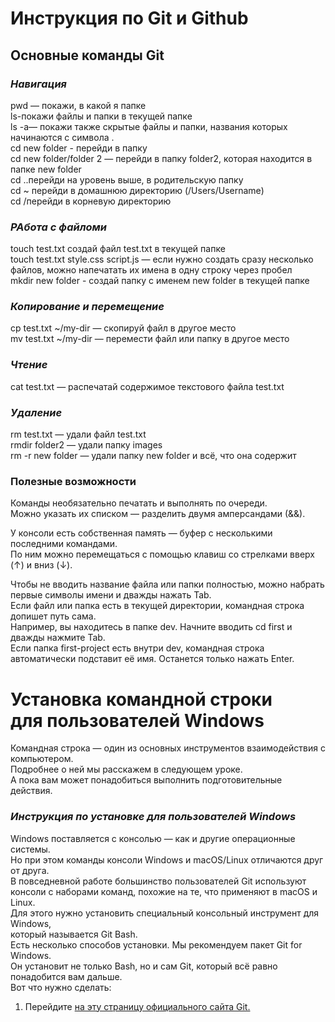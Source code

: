 # **Инструкция  по Git  и Github**
## Основные команды  Git
### _Навигация_
pwd — покажи, в какой я папке <br>
ls-покажи файлы и папки в текущей папке<br>
ls -a— покажи также скрытые файлы и папки, названия которых начинаются с символа .<br>
cd new folder - перейди в папку <br>
cd new folder/folder 2 — перейди в папку folder2, которая находится в папке new folder <br>
cd ..перейди на уровень выше, в родительскую папку <br>
cd ~  перейди в домашнюю директорию (/Users/Username) <br>
cd /перейди в корневую директорию <br>
### _РАбота с файломи_
touch test.txt создай файл test.txt в текущей папке <br>
touch test.txt style.css script.js — если нужно создать сразу несколько файлов, можно напечатать их имена в одну строку через пробел <br>
mkdir new folder - создай папку с именем new folder в текущей папке <br>
### _Копирование и перемещение_
cp test.txt ~/my-dir — скопируй файл в другое место <br>
mv test.txt ~/my-dir — перемести файл или папку в другое место <br>
### _Чтение_
cat test.txt — распечатай содержимое текстового файла test.txt <br>
### _Удаление_
rm test.txt — удали файл test.txt <br>
rmdir folder2 — удали папку images <br>
rm -r new folder — удали папку new folder и всё, что она содержит <br>
### Полезные возможности
Команды необязательно печатать и выполнять по очереди. <br> Можно указать их списком — разделить двумя амперсандами (&&). <br>

У консоли есть собственная память — буфер с несколькими последними командами. <br> По ним можно перемещаться с помощью клавиш со стрелками вверх (↑) и вниз (↓). <br>

Чтобы не вводить название файла или папки полностью, можно набрать первые символы имени и дважды нажать Tab. <br> Если файл или папка есть в текущей директории, командная строка допишет путь сама. <br>
Например, вы находитесь в папке dev. Начните вводить cd first и дважды нажмите Tab. <br> Если папка first-project есть внутри dev, командная строка автоматически подставит её имя. Останется только нажать Enter.
# **Установка командной строки <br> для пользователей Windows**
Командная строка — один из основных инструментов взаимодействия с компьютером. <br> Подробнее о ней мы расскажем в следующем уроке. <br> А пока вам может понадобиться выполнить подготовительные действия.
### _Инструкция по установке для пользователей Windows_
Windows поставляется с консолью — как и другие операционные системы. <br> Но при этом команды консоли Windows и macOS/Linux отличаются друг от друга. <br>
В повседневной работе большинство пользователей Git используют консоли с наборами команд, похожие на те, что применяют в macOS и Linux. <br>
Для этого нужно установить специальный консольный инструмент для Windows, <br> который называется Git Bash. <br>
Есть несколько способов установки. Мы рекомендуем пакет Git for Windows. <br> Он установит не только Bash, но и сам Git, который всё равно понадобится вам дальше. <br> Вот что нужно сделать:
1. Перейдите <a href="https://git-scm.com/download/win" target="_blank">на эту страницу официального сайта Git.</a>      




